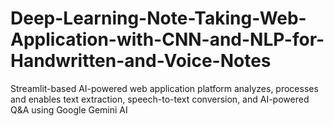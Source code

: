 # Deep-Learning-Note-Taking-Web-Application-with-CNN-and-NLP-for-Handwritten-and-Voice-Notes
Streamlit-based AI-powered web application platform analyzes, processes and enables text extraction, speech-to-text conversion, and AI-powered Q&amp;A using Google Gemini AI

